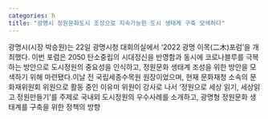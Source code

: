 ```yaml
---
categories: h
title: "광명시 정원문화도시 조성으로 지속가능한 도시 생태계 구축 모색하다"
---
```

광명시(시장 박승원)는 22일 광명시청 대회의실에서 ‘2022 광명 이목(二木)포럼’을 개최했다. 이번 포럼은 2050 탄소중립의 시대정신을 반영함과 동시에 코로나블루를 극복하는 방안으로 도시정원의 중요성을 인식하고, 정원문화 생태계 조성을 위한 방안을 모색하기 위해 마련됐다.이날 전 국립세종수목원 원장이었으며, 현재 문화재청 소속의 문화재위원회 위원으로 활동 중인 이유미 위원이 강사로 나서 ‘정원으로 세상 읽기, 세상읽고 정원만들기’를 주제로 국내외 도시정원의 우수사례를 소개하고, 광명형 정원문화 생태계를 구축을 위한 정책의 방향